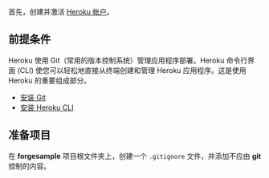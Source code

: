 首先，创建并激活 [Heroku 帐户](https://www.heroku.com/)。

## 前提条件

Heroku 使用 Git（常用的版本控制系统）管理应用程序部署。Heroku 命令行界面 (CLI) 使您可以轻松地直接从终端创建和管理 Heroku 应用程序。这是使用 Heroku 的重要组成部分。

- [安装 Git](https://git-scm.com/book/en/v2/Getting-Started-Installing-Git)
- [安装 Heroku CLI](https://devcenter.heroku.com/articles/heroku-cli)

## 准备项目

在 **forgesample** 项目根文件夹上，创建一个 `.gitignore` 文件，并添加不应由 **git** 控制的内容。